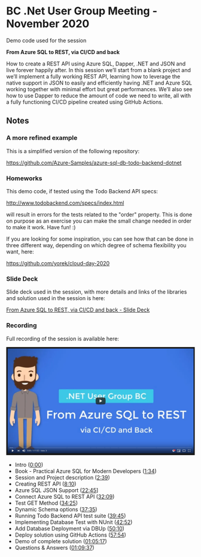 # BC .Net User Group Meeting - November 2020

Demo code used for the session 

**From Azure SQL to REST, via CI/CD and back**

How to create a REST API using Azure SQL, Dapper, .NET and JSON and live forever happily after. In this session we’ll start from a blank project and we’ll implement a fully working REST API, learning how to leverage the native support in JSON to easily and efficiently having .NET and Azure SQL working together with minimal effort but great performances. We’ll also see how to use Dapper to reduce the amount of code we need to write, all with a fully functioning CI/CD pipeline created using GitHub Actions.

## Notes

### A more refined example

This is a simplified version of the following repository:

https://github.com/Azure-Samples/azure-sql-db-todo-backend-dotnet

### Homeworks

This demo code, if tested using the Todo Backend API specs:

http://www.todobackend.com/specs/index.html

will result in errors for the tests related to the "order" property. This is done on purpose as an exercise you can make the small change needed in order to make it work. Have fun! :)

If you are looking for some inspiration, you can see how that can be done in three different way, depending on which degree of schema flexibility you want, here:

https://github.com/yorek/cloud-day-2020

### Slide Deck

Slide deck used in the session, with more details and links of the libraries and solution used in the session is here:

[From Azure SQL to REST, via CI/CD and back - Slide Deck](https://maurid-my.sharepoint.com/:p:/g/personal/info_davidemauri_it/ESr6ejdS5z9MvK2tsHa15RkB46MUkze0_S5rZr7I7Ny8VA?e=uJdPIM )

### Recording

Full recording of the session is available here:

[![Youtube Video Screenshot](./Docs/youtube-screenshot.png)](https://www.youtube.com/watch?v=sWgUItG2beE)

- Intro ([0:00](https://www.youtube.com/watch?v=sWgUItG2beE&t=0s))
- Book - Practical Azure SQL for Modern Developers ([1:34](https://www.youtube.com/watch?v=sWgUItG2beE&t=94s))
- Session and Project description ([2:39](https://www.youtube.com/watch?v=sWgUItG2beE&t=159s))
- Creating REST API ([8:10](https://www.youtube.com/watch?v=sWgUItG2beE&t=490s))
- Azure SQL JSON Support ([22:45](https://www.youtube.com/watch?v=sWgUItG2beE&t=1365s)]
- Connect Azure SQL to REST API ([32:09](https://www.youtube.com/watch?v=sWgUItG2beE&t=1929s))
- Test GET Method ([34:25](https://www.youtube.com/watch?v=sWgUItG2beE&t=2065s))
- Dynamic Schema options ([37:35](https://www.youtube.com/watch?v=sWgUItG2beE&t=2255s))
- Running Todo Backend API test suite ([39:45](https://www.youtube.com/watch?v=sWgUItG2beE&t=2385s))
- Implementing Database Test with NUnit ([42:52](https://www.youtube.com/watch?v=sWgUItG2beE&t=2572s))
- Add Database Deployment via DBUp ([50:10](https://www.youtube.com/watch?v=sWgUItG2beE&t=3010s))
- Deploy solution using GitHub Actions ([57:54](https://www.youtube.com/watch?v=sWgUItG2beE&t=3474s))
- Demo of complete solution ([01:05:17](https://www.youtube.com/watch?v=sWgUItG2beE&t=3917s)) 
- Questions & Answers ([01:09:37](https://www.youtube.com/watch?v=sWgUItG2beE&t=4177s))



